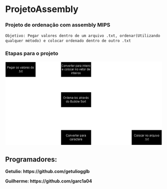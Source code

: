 # ProjetoAssembly

  ### Projeto de ordenação com assembly MIPS

    Objetivo: Pegar valores dentro de um arquivo .txt, ordenar(Utilizando qualquer método) e colocar ordenado dentro de outro .txt


  ### Etapas para o projeto

  <img src="FluxogramaAssembly.drawio.png" width="500">
  
  ## Programadores:
  <p><strong>Getulio: https://github.com/getuliogglb </strong></p>
  <p><strong>Guilherme: https://github.com/garc1a04 </strong></p>
